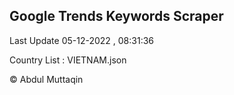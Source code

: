 

## Google Trends Keywords Scraper 
 
Last Update 05-12-2022 , 08:31:36

Country List :
VIETNAM.json



© Abdul Muttaqin 
